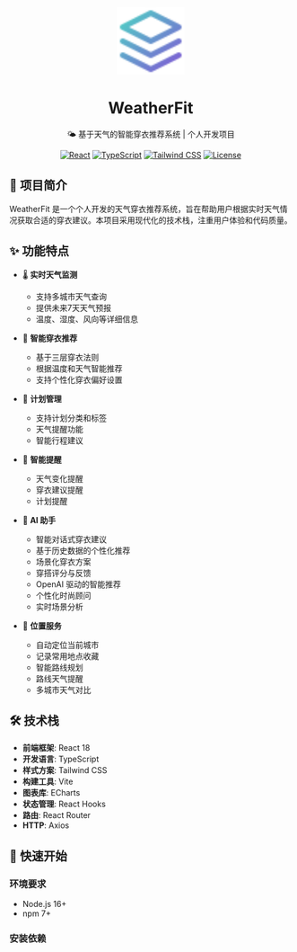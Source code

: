 <div align="center">
  <img src="public/logo.svg" alt="WeatherFit Logo" width="120" height="120" />
  
  # WeatherFit
  
  🌤️ 基于天气的智能穿衣推荐系统 | 个人开发项目

  [![React](https://img.shields.io/badge/React-18-blue.svg)](https://reactjs.org/)
  [![TypeScript](https://img.shields.io/badge/TypeScript-5.6-blue.svg)](https://www.typescriptlang.org/)
  [![Tailwind CSS](https://img.shields.io/badge/Tailwind-3.4-blue.svg)](https://tailwindcss.com/)
  [![License](https://img.shields.io/badge/license-MIT-green.svg)](LICENSE)
</div>

## 📝 项目简介

WeatherFit 是一个个人开发的天气穿衣推荐系统，旨在帮助用户根据实时天气情况获取合适的穿衣建议。本项目采用现代化的技术栈，注重用户体验和代码质量。

## ✨ 功能特点

- 🌡️ **实时天气监测**
  - 支持多城市天气查询
  - 提供未来7天天气预报
  - 温度、湿度、风向等详细信息

- 👔 **智能穿衣推荐**
  - 基于三层穿衣法则
  - 根据温度和天气智能推荐
  - 支持个性化穿衣偏好设置

- 📅 **计划管理**
  - 支持计划分类和标签
  - 天气提醒功能
  - 智能行程建议

- 🔔 **智能提醒**
  - 天气变化提醒
  - 穿衣建议提醒
  - 计划提醒

- 📍 **AI 助手**
  - 智能对话式穿衣建议
  - 基于历史数据的个性化推荐
  - 场景化穿衣方案
  - 穿搭评分与反馈
  - OpenAI 驱动的智能推荐
  - 个性化时尚顾问
  - 实时场景分析

- 📍 **位置服务**
  - 自动定位当前城市
  - 记录常用地点收藏
  - 智能路线规划
  - 路线天气提醒
  - 多城市天气对比

## 🛠️ 技术栈

- **前端框架**: React 18
- **开发语言**: TypeScript
- **样式方案**: Tailwind CSS
- **构建工具**: Vite
- **图表库**: ECharts
- **状态管理**: React Hooks
- **路由**: React Router
- **HTTP**: Axios

## 🚀 快速开始

### 环境要求

- Node.js 16+
- npm 7+

### 安装依赖
